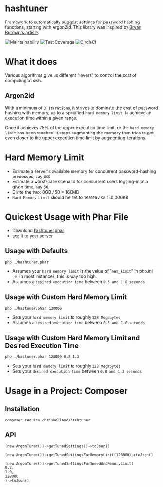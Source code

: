 # hashtuner
Framework to automatically suggest settings for password hashing functions, starting with Argon2id.
This library was inspired by [Bryan Burman's article](https://www.twelve21.io/how-to-choose-the-right-parameters-for-argon2/).

[![Maintainability](https://api.codeclimate.com/v1/badges/7dab2d6867ce7b0c6a6e/maintainability)](https://codeclimate.com/github/elchris/hashtuner/maintainability)
[![Test Coverage](https://api.codeclimate.com/v1/badges/7dab2d6867ce7b0c6a6e/test_coverage)](https://codeclimate.com/github/elchris/hashtuner/test_coverage)
[![CircleCI](https://circleci.com/gh/elchris/hashtuner.svg?style=svg)](https://circleci.com/gh/elchris/hashtuner)

# What it does
Various algorithms give us different "levers" to control the cost of computing a hash.

## Argon2id
With a minimum of `3 iterations`, it strives to dominate the cost of password hashing with memory, up to a specified `hard memory limit`, to achieve an execution time within a given range.

Once it achieves 75% of the upper execution time limit, or the `hard memory limit` has been reached, it stops augmenting the memory then tries to get even closer to the upper execution time limit by augmenting iterations.

# Hard Memory Limit
* Estimate a server's available memory for concurrent password-hashing processes, say `8GB`
* Estimate a worst-case scenario for concurrent users logging-in at a given time, say `50`.
* Divite the two: 8GB / 50 = 160MB
* `Hard Memory Limit` should be set to `160000` aka 160,000KB

# Quickest Usage with Phar File
* Download [hashtuner.phar](https://github.com/elchris/hashtuner/blob/master/hashtuner.phar)
* scp it to your server

## Usage with Defaults
```
php ./hashtuner.phar
```

* Assumes your `hard memory limit` is the value of "`mem_limit`" in php.ini
  * in most instances, this is way too high.
* Assumes a `desired execution time` between `0.5 and 1.0 seconds`

## Usage with Custom Hard Memory Limit
```
php ./hastuner.phar 128000
```
* Sets your `hard memory limit` to roughly `128 Megabytes`
* Assumes a `desired execution time` between `0.5 and 1.0 seconds`

## Usage with Custom Hard Memory Limit and Desired Execution Time
```
php ./hastuner.phar 128000 0.8 1.3
```
* Sets your `hard memory limit` to roughly `128 Megabytes`
* Sets your `desired execution time` between `0.8 and 1.3 seconds`

# Usage in a Project: Composer

## Installation

```
composer require chrisholland/hashtuner
```

## API

```
(new ArgonTuner())->getTunedSettings()->toJson()
```

```
(new ArgonTuner())->getTunedSettingsForMemoryLimit(128000)->toJson()
```

```
(new ArgonTuner())->getTunedSettingsForSpeedAndMemoryLimit(
0.5,
1.0,
128000
)->toJson()
```
